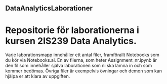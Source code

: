 ## DataAnalyticsLaborationer
# Repositorie för laborationerna i kursen 2IS239 Data Analytics.

Varje laborationsmapp innehåller ett antal filer, framförallt Notebooks som du kör via Notebooks.ai. En av filerna, som heter Assignment_nr.ipynb är den fil som innehåller själva laborationen som ni ska lämna in och som kommer bedömas. Övriga filer är exempelvis övningar och demon som kan hjälpa er att klara av uppgiften. 
